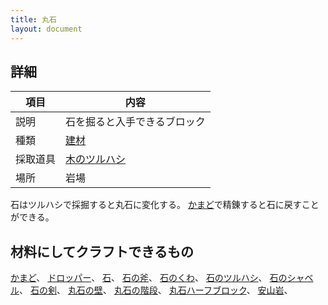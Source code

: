 ```yaml
---
title: 丸石
layout: document
---
```

## 詳細

|項目|内容|
|---|---|
|説明|石を掘ると入手できるブロック|
|種類|[建材](建材)|
|採取道具|[木のツルハシ](木のツルハシ)|
|場所|岩場|

石はツルハシで採掘すると丸石に変化する。
[かまど](かまど)で精錬すると石に戻すことができる。

## 材料にしてクラフトできるもの

[かまど](かまど)、
[ドロッパー](ドロッパー)、
[石](石)、
[石の斧](石の斧)、
[石のくわ](石のくわ)、
[石のツルハシ](石のツルハシ)、
[石のシャベル](石のシャベル)、
[石の剣](石の剣)、
[丸石の壁](丸石の壁)、
[丸石の階段](丸石の階段)、
[丸石ハーフブロック](丸石ハーフブロック)、
[安山岩](安山岩)、
